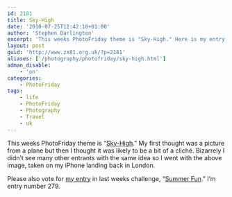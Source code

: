 ```yaml
---
id: 2181
title: Sky-High
date: '2010-07-25T12:42:10+01:00'
author: 'Stephen Darlington'
excerpt: 'This weeks PhotoFriday theme is "Sky-High." Here is my entry.'
layout: post
guid: 'http://www.zx81.org.uk/?p=2181'
aliases: ['/photography/photofriday/sky-high.html']
adman_disable:
    - 'on'
categories:
    - PhotoFriday
tags:
    - life
    - PhotoFriday
    - Photography
    - Travel
    - uk
---
```


This weeks PhotoFriday theme is “[Sky-High](http://www.photofriday.com/archives/challenge/001000.php).” My first thought was a picture from a plane but then I thought it was likely to be a bit of a cliché. Bizarrely I didn’t see many other entrants with the same idea so I went with the above image, taken on my iPhone landing back in London.

Please also vote for [my entry](/photography/photofriday/summer-fun.html) in last weeks challenge, “[Summer Fun](http://www.photofriday.com/linkviewer.php?id=997).” I’m entry number 279.